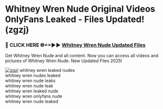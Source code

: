 # Whitney Wren Nude Original Videos 0nlyFans Leaked - Files Updated! (zgzj)

<h3>🔴 CLICK HERE 🌐==►► <a href="https://tinyurl.com/yrmya6cz" rel="nofollow">Whitney Wren Nude Updated Files</a></h3>

Get Whitney Wren Nude and all content. Now you can access all videos and pictures of Whitney Wren Nude. New Updated Files 2025!

[![zgzj](https://i.imgur.com/FMdXYCs.gif)](https://tinyurl.com/yrmya6cz)
whitney wren leaked nudes<br>
whitney wren nudes leaked<br>
whitney wren nude leaks<br>
whitney wren nude leak<br>
whitney wren leaked nude<br>
whitney wren onlyfans nude<br>
whitney wren nude leaked